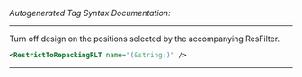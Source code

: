 <!-- THIS IS AN AUTOGENERATED FILE: Don't edit it directly, instead change the schema definition in the code itself. -->

_Autogenerated Tag Syntax Documentation:_

---
Turn off design on the positions selected by the accompanying ResFilter.

```xml
<RestrictToRepackingRLT name="(&string;)" />
```



---
